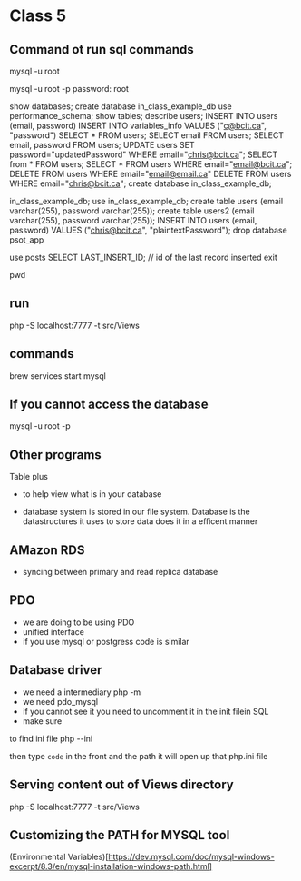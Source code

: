# Class 5

## Command ot run sql commands
mysql -u root

mysql -u root -p
password: root

show databases;
create database in_class_example_db
use performance_schema;
show tables;
describe users;
INSERT INTO users (email, password)
INSERT INTO variables_info VALUES ("c@bcit.ca", "password")
SELECT * FROM users;
SELECT email FROM users;
SELECT email, password FROM users;
UPDATE users SET password="updatedPassword" WHERE email="chris@bcit.ca";
SELECT from * FROM users;
SELECT * FROM users WHERE email="email@bcit.ca";
DELETE FROM users WHERE email="email@email.ca"
DELETE FROM users WHERE email="chris@bcit.ca";
create database in_class_example_db;

in_class_example_db;
use in_class_example_db;
create table users (email varchar(255), password varchar(255));
create table users2 (email varchar(255), password varchar(255));
INSERT INTO users (email, password) VALUES ("chris@bcit.ca", "plaintextPassword");
drop database psot_app


use posts
SELECT LAST_INSERT_ID;  // id of the last record inserted
exit

pwd

## run 
php -S localhost:7777 -t src/Views

## commands
brew services start mysql

## If you cannot access the database
mysql -u root -p    

## Other programs
Table plus
- to help view what is in your database

- database system is stored in our file system. Database is the datastructures it uses to store data does it in a efficent manner 

## AMazon RDS
- syncing between primary and read replica database

## PDO
- we are doing to be using PDO
- unified interface
- if you use mysql or postgress code is similar

## Database driver
- we need a intermediary
php -m
- we need pdo_mysql
- if you cannot see it you need to uncomment it in the init filein SQL
- make sure 

to find ini file
php --ini

then type `code` in the front and the path it will open up that php.ini file

## Serving content out of Views directory
php -S localhost:7777 -t src/Views

## Customizing the PATH for MYSQL tool
(Environmental Variables)[https://dev.mysql.com/doc/mysql-windows-excerpt/8.3/en/mysql-installation-windows-path.html]

